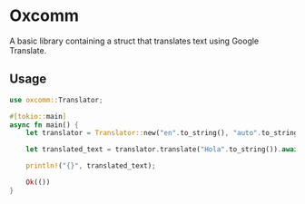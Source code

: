 # Oxcomm
A basic library containing a struct that translates text using Google Translate.

## Usage
```rust
use oxcomm::Translator;

#[tokio::main]
async fn main() {
    let translator = Translator::new("en".to_string(), "auto".to_string());

    let translated_text = translator.translate("Hola".to_string()).await?;

    println!("{}", translated_text);

    Ok(())
}
